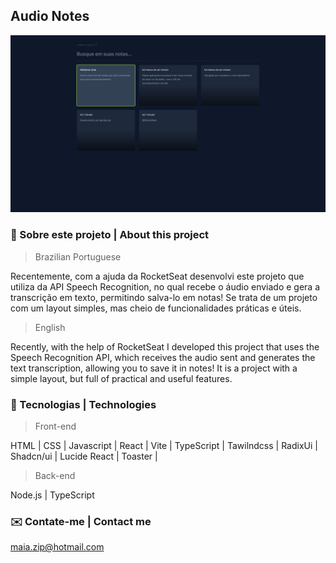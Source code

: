 ## Audio Notes
![Project preview](/.github/previewWeb.png)

### 📝 Sobre este projeto | About this project
>Brazilian Portuguese

Recentemente, com a ajuda da RocketSeat desenvolvi este projeto que utiliza da API Speech Recognition, no qual recebe o áudio enviado e gera a transcrição em texto, permitindo salva-lo em notas!
Se trata de um projeto com um layout simples, mas cheio de funcionalidades práticas e úteis.

>English

Recently, with the help of RocketSeat I developed this project that uses the Speech Recognition API, which receives the audio sent and generates the text transcription, allowing you to save it in notes!
It is a project with a simple layout, but full of practical and useful features.

### 📡 Tecnologias | Technologies
>Front-end

 HTML | CSS | Javascript | React | Vite | TypeScript | Tawilndcss | RadixUi | Shadcn/ui | Lucide React | Toaster | 

>Back-end

Node.js | TypeScript 

### ✉️ Contate-me | Contact me 
maia.zip@hotmail.com

